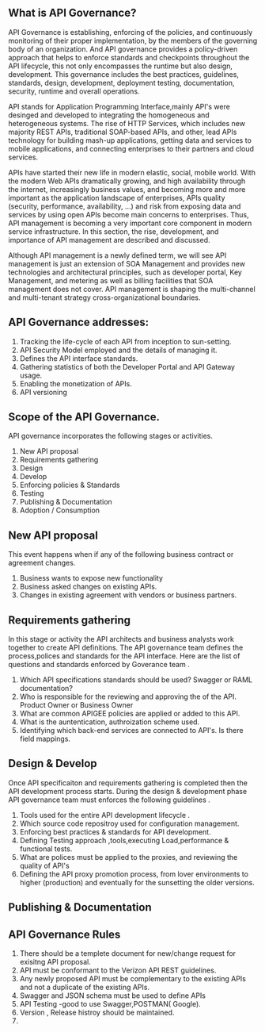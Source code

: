 ## What is API Governance?
API Governance is establishing, enforcing of the policies, and continuously monitoring of their proper implementation, by the members of the governing body of an organization. And API governance provides a policy-driven approach that helps to enforce standards and checkpoints throughout the API lifecycle, this not only encompasses the runtime but also design, development. 
This governance includes the best practices, guidelines, standards, design, development, deployment testing, documentation, security, runtime and overall operations.

API stands for Application Programming Interface,mainly API's were desinged and developed to integrating the homogeneous and heterogeneous systems. The rise of HTTP Services, which includes new majority REST APIs, traditional SOAP-based APIs, and other, lead APIs technology for building mash-up applications, getting data and services to mobile applications, and connecting enterprises to their partners and cloud services. 

APIs have started their new life in modern elastic, social, mobile world. With the modern Web APIs dramatically growing, and high availability through the internet, increasingly business values, and becoming more and more important as the application landscape of enterprises, APIs quality (security, performance, availability, …) and risk from exposing data and services by using open APIs
become main concerns to enterprises. Thus, API management is becoming a very important core component in modern service infrastructure. In this section, the rise, development, and importance of API management are described and discussed.

Although API management is a newly defined term, we will see API management is just an extension of SOA Management and provides new  technologies and architectural principles, such as developer portal, Key Management, and metering as well as billing facilities that SOA management does not cover. API management is shaping the multi-channel and multi-tenant strategy cross-organizational boundaries.

## API Governance addresses:
1. Tracking the life-cycle of each API from inception to sun-setting.
2. API Security Model employed and the details of managing it.
3. Defines the API interface standards.
4. Gathering statistics of both the Developer Portal and API Gateway usage.
5. Enabling the monetization of APIs.
6. API versioning


## Scope of the API Governance.
API governance incorporates the following stages or activities. 
1.	New API proposal 
2.	Requirements gathering 
3.	Design 
4.	Develop 
5.	Enforcing policies & Standards 
6.	Testing 
7.	Publishing & Documentation 
8.	Adoption / Consumption  
## New API proposal
This event happens when if any of the following business contract or agreement changes.
1.	Business wants to expose new functionality 
2.	Business asked changes on existing APIs.
3.	Changes in existing agreement with vendors or business partners.
## Requirements gathering 
In this stage or activity the API architects and business analysts work together to create API definitions. The API governance
team defines the process,polices and standards for the API interface. 
Here are the list of questions and standards enforced by Goverance team .

1. Which API specifications standards should be used? Swagger or RAML documentation? 
2. Who is responsible for the reviewing and approving the of the API. Product Owner or Business Owner
3. What are common APIGEE policies are applied or added to this API.
4. What is the auntentication, authroization scheme used.
5. Identifying which back-end services are connected to API's. Is there field mappings.

## Design & Develop
Once API specificaiton and requirements gathering is completed then the API development process starts. During the design & development phase API governance team must enforces the following guidelines .

1. Tools used for the entire API development lifecycle .
2. Which source code repositroy used for configuration management.
3. Enforcing best practices & standards for API development.
4. Defining Testing approach ,tools,executing Load,performance & functional tests.
5. What are polices must be applied to the proxies, and reviewing the quality of API's
6. Defining the API proxy promotion process, from lover environments to higher (production) and eventually for the sunsetting the older      versions.
##  Publishing & Documentation 



## API Governance Rules
1. There should be a templete document for new/change request for exisitng API proposal. 
2. API must be conformant to the Verizon API REST guidelines.
3. Any newly proposed API must be complementary to the existing APIs and not a duplicate of the existing APIs.
4. Swagger and JSON schema must be used to define APIs
5. API Testing -good to use Swagger,POSTMAN( Google).
6. Version , Release histroy should be maintained.
7. 
